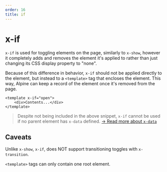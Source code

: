 ```yaml
---
order: 16
title: if
---
```


# x-if

`x-if` is used for toggling elements on the page, similarly to `x-show`, however it completely adds and removes the element it's applied to rather than just changing its CSS display property to "none".

Because of this difference in behavior, `x-if` should not be applied directly to the element, but instead to a `<template>` tag that encloses the element. This way, Alpine can keep a record of the element once it's removed from the page.

```alpine
<template x-if="open">
    <div>Contents...</div>
</template>
```

> Despite not being included in the above snippet, `x-if` cannot be used if no parent element has `x-data` defined. [→ Read more about `x-data`](/directives/data)

## Caveats

Unlike `x-show`, `x-if`, does NOT support transitioning toggles with `x-transition`.

`<template>` tags can only contain one root element.
